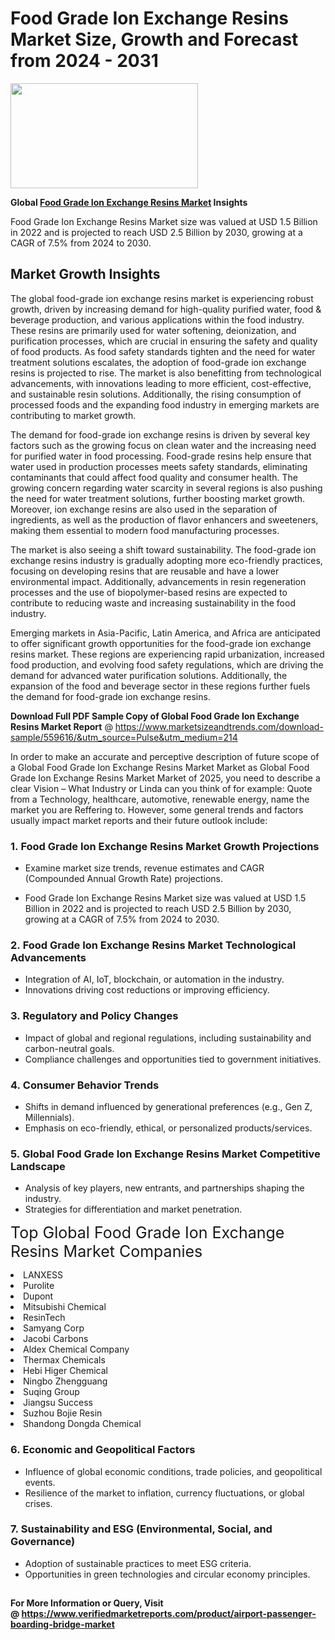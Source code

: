 <H1>Food Grade Ion Exchange Resins Market Size, Growth and Forecast from 2024 - 2031</H1><img class="aligncenter size-medium wp-image-584254" src="https://thirdeyenews.in/wp-content/uploads/2024/09/Global-Market-Research-300x168.jpeg" alt="" width="300" height="168" /><p><strong>Global&nbsp;<a href="https://www.marketsizeandtrends.com/download-sample/559616/&amp;utm_source=Pulse&amp;utm_medium=214">Food Grade Ion Exchange Resins Market</a> Insights</strong></p><p>Food Grade Ion Exchange Resins Market size was valued at USD 1.5 Billion in 2022 and is projected to reach USD 2.5 Billion by 2030, growing at a CAGR of 7.5% from 2024 to 2030.</p><p><h2>Market Growth Insights</h2> <p>The global food-grade ion exchange resins market is experiencing robust growth, driven by increasing demand for high-quality purified water, food & beverage production, and various applications within the food industry. These resins are primarily used for water softening, deionization, and purification processes, which are crucial in ensuring the safety and quality of food products. As food safety standards tighten and the need for water treatment solutions escalates, the adoption of food-grade ion exchange resins is projected to rise. The market is also benefitting from technological advancements, with innovations leading to more efficient, cost-effective, and sustainable resin solutions. Additionally, the rising consumption of processed foods and the expanding food industry in emerging markets are contributing to market growth. </p> <p>The demand for food-grade ion exchange resins is driven by several key factors such as the growing focus on clean water and the increasing need for purified water in food processing. Food-grade resins help ensure that water used in production processes meets safety standards, eliminating contaminants that could affect food quality and consumer health. The growing concern regarding water scarcity in several regions is also pushing the need for water treatment solutions, further boosting market growth. Moreover, ion exchange resins are also used in the separation of ingredients, as well as the production of flavor enhancers and sweeteners, making them essential to modern food manufacturing processes.</p> <p>The market is also seeing a shift toward sustainability. The food-grade ion exchange resins industry is gradually adopting more eco-friendly practices, focusing on developing resins that are reusable and have a lower environmental impact. Additionally, advancements in resin regeneration processes and the use of biopolymer-based resins are expected to contribute to reducing waste and increasing sustainability in the food industry.</p> <p>Emerging markets in Asia-Pacific, Latin America, and Africa are anticipated to offer significant growth opportunities for the food-grade ion exchange resins market. These regions are experiencing rapid urbanization, increased food production, and evolving food safety regulations, which are driving the demand for advanced water purification solutions. Additionally, the expansion of the food and beverage sector in these regions further fuels the demand for food-grade ion exchange resins.</p> <p></p><p><span class=""><strong>Download Full PDF Sample Copy of Global Food Grade Ion Exchange Resins Market Report</strong> @ <a href="https://www.marketsizeandtrends.com/download-sample/559616/&amp;utm_source=Pulse&amp;utm_medium=214" target="_blank">https://www.marketsizeandtrends.com/download-sample/559616/&amp;utm_source=Pulse&amp;utm_medium=214</a></span></p><p>In order to make an accurate and perceptive description of future scope of a Global&nbsp;Food Grade Ion Exchange Resins Market Market as Global&nbsp;Food Grade Ion Exchange Resins Market Market of 2025, you need to describe a clear Vision &ndash; What Industry or Linda can you think of for example: Quote from a Technology, healthcare, automotive, renewable energy, name the market you are Reffering to. However, some general trends and factors usually impact market reports and their future outlook include:</p><h3>1.&nbsp;<strong>Food Grade Ion Exchange Resins Market Growth Projections</strong></h3><ul><li>Examine market size trends, revenue estimates and CAGR (Compounded Annual Growth Rate) projections.</li><li><p>Food Grade Ion Exchange Resins Market size was valued at USD 1.5 Billion in 2022 and is projected to reach USD 2.5 Billion by 2030, growing at a CAGR of 7.5% from 2024 to 2030.</p></li></ul><h3>2.&nbsp;<strong>Food Grade Ion Exchange Resins Market Technological Advancements</strong></h3><ul><li>Integration of AI, IoT, blockchain, or automation in the industry.</li><li>Innovations driving cost reductions or improving efficiency.</li></ul><h3>3.&nbsp;<strong>Regulatory and Policy Changes</strong></h3><ul><li>Impact of global and regional regulations, including sustainability and carbon-neutral goals.</li><li>Compliance challenges and opportunities tied to government initiatives.</li></ul><h3>4.&nbsp;<strong>Consumer Behavior Trends</strong></h3><ul><li>Shifts in demand influenced by generational preferences (e.g., Gen Z, Millennials).</li><li>Emphasis on eco-friendly, ethical, or personalized products/services.</li></ul><h3>5.&nbsp;<strong>Global Food Grade Ion Exchange Resins Market Competitive Landscape</strong></h3><ul><li>Analysis of key players, new entrants, and partnerships shaping the industry.</li><li>Strategies for differentiation and market penetration.</li></ul><p data-pm-slice="1 1 []"><span style="color: inherit; font-family: inherit; font-size: 25px;">Top Global Food Grade Ion Exchange Resins Market Companies</span></p><div class="" data-test-id=""><p><li>LANXESS</li><li> Purolite</li><li> Dupont</li><li> Mitsubishi Chemical</li><li> ResinTech</li><li> Samyang Corp</li><li> Jacobi Carbons</li><li> Aldex Chemical Company</li><li> Thermax Chemicals</li><li> Hebi Higer Chemical</li><li> Ningbo Zhengguang</li><li> Suqing Group</li><li> Jiangsu Success</li><li> Suzhou Bojie Resin</li><li> Shandong Dongda Chemical</li></p></div><h3>6.&nbsp;<strong>Economic and Geopolitical Factors</strong></h3><ul><li>Influence of global economic conditions, trade policies, and geopolitical events.</li><li>Resilience of the market to inflation, currency fluctuations, or global crises.</li></ul><h3>7.&nbsp;<strong>Sustainability and ESG (Environmental, Social, and Governance)</strong></h3><ul><li>Adoption of sustainable practices to meet ESG criteria.</li><li>Opportunities in green technologies and circular economy principles.</li></ul><h2><strong style="font-size: 14px;">For More Information or Query, Visit @&nbsp;</strong><a style="background-color: #ffffff; font-size: 14px;" href="https://www.marketsizeandtrends.com/report/food-grade-ion-exchange-resins-market/" target="_blank">https://www.verifiedmarketreports.com/product/airport-passenger-boarding-bridge-market</a></h2>
